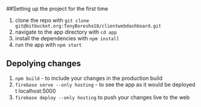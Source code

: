 ##Setting up the project for the first time
1. clone the repo with `git clone git@bitbucket.org:TonyBoresha18/clientwebdashboard.git`
2. navigate to the app directory with `cd app`
3. install the dependencies with `npm install`
4. run the app with `npm start`

## Depolying changes
1. `npm build` - to include your changes in the production build
2. `firebase serve --only hosting` - to see the app as it would be deployed t localhost:5000
3. `firebase deploy --only hosting` to push your changes live to the web
